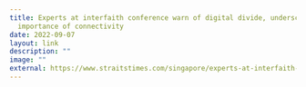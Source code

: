 ```yaml
---
title: Experts at interfaith conference warn of digital divide, underscore
  importance of connectivity
date: 2022-09-07
layout: link
description: ""
image: ""
external: https://www.straitstimes.com/singapore/experts-at-interfaith-conference-warn-of-digital-divide-underscore-importance-of-connectivity
---
```

